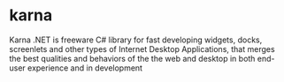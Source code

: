 # karna

Karna .NET is freeware C# library for fast developing widgets, docks, screenlets and other types of Internet Desktop Applications, that merges the best qualities and behaviors of the the web and desktop in both end-user experience and in development
